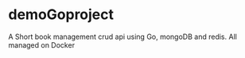 # demoGoproject
A Short book management crud api using Go, mongoDB and redis. 
All managed on Docker
